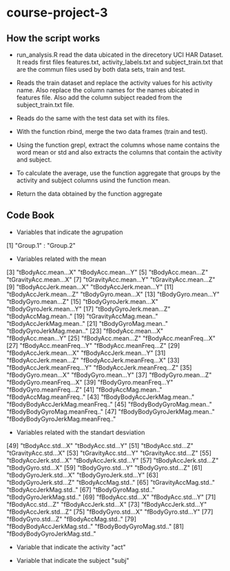 # course-project-3

 
## How the script works

* run_analysis.R read the data ubicated in the direcetory UCI HAR Dataset. It reads first files features.txt, activity_labels.txt and subject_train.txt that are the commun files used by both data sets, train and test.

* Reads the train dataset and replace the activity values for his activity name. Also replace the column names for the names ubicated in features file. Also add the column subject readed from the subject_train.txt file.

* Reads do the same with the test data set with its files.

* With the function rbind, merge the two data frames (train and test).

* Using the function grepl, extract the columns whose name contains the word mean or std and also extracts the columns that contain the activity and subject.

* To calculate the average, use the function aggregate that groups by the activity and subject columns usind the function mean.

* Return the data obtained by the function aggregate

## Code Book

* Variables that indicate the agrupation 

[1] "Group.1" : "Group.2"

* Variables related with the mean 

[3] "tBodyAcc.mean...X" "tBodyAcc.mean...Y"
[5] "tBodyAcc.mean...Z" "tGravityAcc.mean...X"
[7] "tGravityAcc.mean...Y" "tGravityAcc.mean...Z"
[9] "tBodyAccJerk.mean...X" "tBodyAccJerk.mean...Y"
[11] "tBodyAccJerk.mean...Z" "tBodyGyro.mean...X"
[13] "tBodyGyro.mean...Y" "tBodyGyro.mean...Z"
[15] "tBodyGyroJerk.mean...X" "tBodyGyroJerk.mean...Y"
[17] "tBodyGyroJerk.mean...Z" "tBodyAccMag.mean.."
[19] "tGravityAccMag.mean.." "tBodyAccJerkMag.mean.."
[21] "tBodyGyroMag.mean.." "tBodyGyroJerkMag.mean.."
[23] "fBodyAcc.mean...X" "fBodyAcc.mean...Y"
[25] "fBodyAcc.mean...Z" "fBodyAcc.meanFreq...X"
[27] "fBodyAcc.meanFreq...Y" "fBodyAcc.meanFreq...Z"
[29] "fBodyAccJerk.mean...X" "fBodyAccJerk.mean...Y"
[31] "fBodyAccJerk.mean...Z" "fBodyAccJerk.meanFreq...X"
[33] "fBodyAccJerk.meanFreq...Y" "fBodyAccJerk.meanFreq...Z"
[35] "fBodyGyro.mean...X" "fBodyGyro.mean...Y"
[37] "fBodyGyro.mean...Z" "fBodyGyro.meanFreq...X"
[39] "fBodyGyro.meanFreq...Y" "fBodyGyro.meanFreq...Z"
[41] "fBodyAccMag.mean.." "fBodyAccMag.meanFreq.."
[43] "fBodyBodyAccJerkMag.mean.." "fBodyBodyAccJerkMag.meanFreq.." [45] "fBodyBodyGyroMag.mean.." "fBodyBodyGyroMag.meanFreq.."
[47] "fBodyBodyGyroJerkMag.mean.." "fBodyBodyGyroJerkMag.meanFreq.."

* Variables related with the standart desviation 

[49] "tBodyAcc.std...X" "tBodyAcc.std...Y"
[51] "tBodyAcc.std...Z" "tGravityAcc.std...X"
[53] "tGravityAcc.std...Y" "tGravityAcc.std...Z"
[55] "tBodyAccJerk.std...X" "tBodyAccJerk.std...Y"
[57] "tBodyAccJerk.std...Z" "tBodyGyro.std...X"
[59] "tBodyGyro.std...Y" "tBodyGyro.std...Z"
[61] "tBodyGyroJerk.std...X" "tBodyGyroJerk.std...Y"
[63] "tBodyGyroJerk.std...Z" "tBodyAccMag.std.."
[65] "tGravityAccMag.std.." "tBodyAccJerkMag.std.."
[67] "tBodyGyroMag.std.." "tBodyGyroJerkMag.std.."
[69] "fBodyAcc.std...X" "fBodyAcc.std...Y"
[71] "fBodyAcc.std...Z" "fBodyAccJerk.std...X"
[73] "fBodyAccJerk.std...Y" "fBodyAccJerk.std...Z"
[75] "fBodyGyro.std...X" "fBodyGyro.std...Y"
[77] "fBodyGyro.std...Z" "fBodyAccMag.std.."
[79] "fBodyBodyAccJerkMag.std.." "fBodyBodyGyroMag.std.."
[81] "fBodyBodyGyroJerkMag.std.."

* Variable that indicate the activity "act"

* Variable that indicate the subject "subj"
